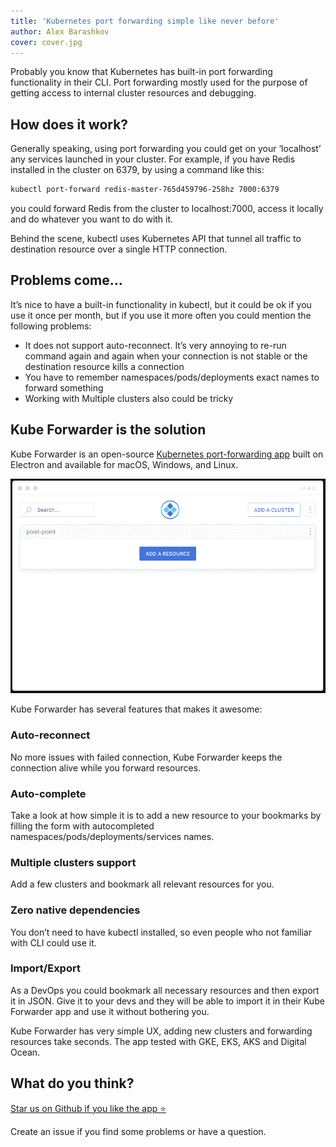 ```yaml
---
title: 'Kubernetes port forwarding simple like never before'
author: Alex Barashkov
cover: cover.jpg
---
```


Probably you know that Kubernetes has built-in port forwarding functionality in their CLI. Port forwarding mostly used for the purpose of getting access to internal cluster resources and debugging.

## How does it work?

Generally speaking, using port forwarding you could get on your ‘localhost’ any services launched in your cluster. For example, if you have Redis installed in the cluster on 6379, by using a command like this:

```bash
kubectl port-forward redis-master-765d459796-258hz 7000:6379
```

you could forward Redis from the cluster to localhost:7000, access it locally and do whatever you want to do with it.

Behind the scene, kubectl uses Kubernetes API that tunnel all traffic to destination resource over a single HTTP connection.

## Problems come…

It’s nice to have a built-in functionality in kubectl, but it could be ok if you use it once per month, but if you use it more often you could mention the following problems:

- It does not support auto-reconnect. It’s very annoying to re-run command again and again when your connection is not stable or the destination resource kills a connection
- You have to remember namespaces/pods/deployments exact names to forward something
- Working with Multiple clusters also could be tricky

## Kube Forwarder is the solution

Kube Forwarder is an open-source [Kubernetes port-forwarding app](https://kube-forwarder.pixelpoint.io/) built on Electron and available for macOS, Windows, and Linux.

![Kube Forwarder](picture1.gif)

Kube Forwarder has several features that makes it awesome:

### Auto-reconnect

No more issues with failed connection, Kube Forwarder keeps the connection alive while you forward resources.

### Auto-complete

Take a look at how simple it is to add a new resource to your bookmarks by filling the form with autocompleted namespaces/pods/deployments/services names.

### Multiple clusters support

Add a few clusters and bookmark all relevant resources for you.

### Zero native dependencies

You don’t need to have kubectl installed, so even people who not familiar with CLI could use it.

### Import/Export

As a DevOps you could bookmark all necessary resources and then export it in JSON. Give it to your devs and they will be able to import it in their Kube Forwarder app and use it without bothering you.

Kube Forwarder has very simple UX, adding new clusters and forwarding resources take seconds. The app tested with GKE, EKS, AKS and Digital Ocean.

## What do you think?

[Star us on Github if you like the app ⭐](https://github.com/pixel-point/kube-forwarder)

Create an issue if you find some problems or have a question.
